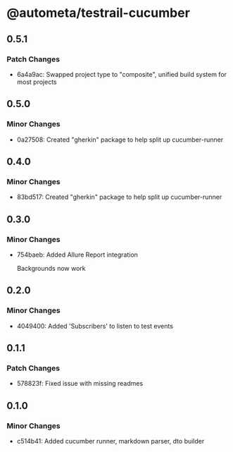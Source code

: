 # @autometa/testrail-cucumber

## 0.5.1

### Patch Changes

- 6a4a9ac: Swapped project type to "composite", unified build system for most projects

## 0.5.0

### Minor Changes

- 0a27508: Created "gherkin" package to help split up cucumber-runner

## 0.4.0

### Minor Changes

- 83bd517: Created "gherkin" package to help split up cucumber-runner

## 0.3.0

### Minor Changes

- 754baeb: Added Allure Report integration

  Backgrounds now work

## 0.2.0

### Minor Changes

- 4049400: Added 'Subscribers' to listen to test events

## 0.1.1

### Patch Changes

- 578823f: Fixed issue with missing readmes

## 0.1.0

### Minor Changes

- c514b41: Added cucumber runner, markdown parser, dto builder
